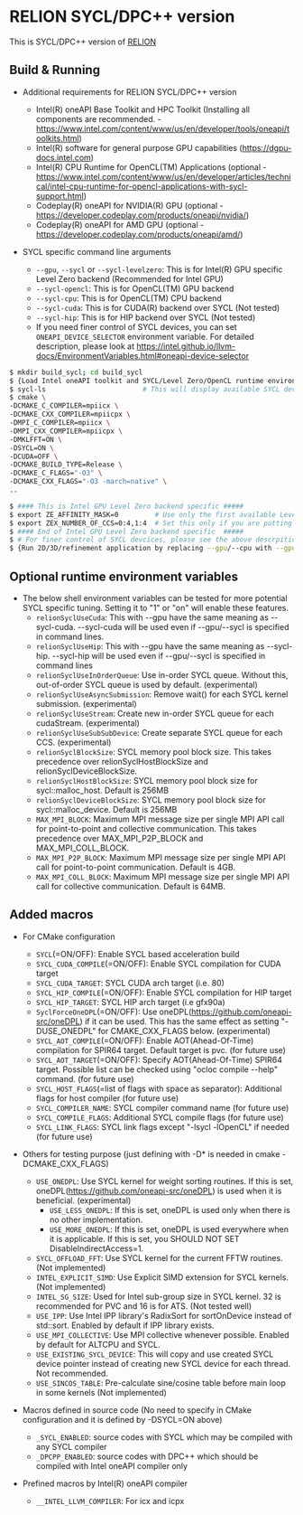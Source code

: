 # RELION SYCL/DPC++ version

This is SYCL/DPC++ version of [RELION](https://github.com/3dem/relion)

## Build & Running

+ Additional requirements for RELION SYCL/DPC++ version
	+ Intel(R) oneAPI Base Toolkit and HPC Toolkit (Installing all components are recommended. - https://www.intel.com/content/www/us/en/developer/tools/oneapi/toolkits.html)
	+ Intel(R) software for general purpose GPU capabilities (https://dgpu-docs.intel.com)
	+ Intel(R) CPU Runtime for OpenCL(TM) Applications (optional - https://www.intel.com/content/www/us/en/developer/articles/technical/intel-cpu-runtime-for-opencl-applications-with-sycl-support.html)
	+ Codeplay(R) oneAPI for NVIDIA(R) GPU (optional - https://developer.codeplay.com/products/oneapi/nvidia/)
	+ Codeplay(R) oneAPI for AMD GPU (optional - https://developer.codeplay.com/products/oneapi/amd/)

+ SYCL specific command line arguments
	+ `--gpu`, `--sycl` or `--sycl-levelzero`: This is for Intel(R) GPU specific Level Zero backend (Recommended for Intel GPU)
	+ `--sycl-opencl`: This is for OpenCL(TM) GPU backend
	+ `--sycl-cpu`: This is for OpenCL(TM) CPU backend
	+ `--sycl-cuda`: This is for CUDA(R) backend over SYCL (Not tested)
	+ `--sycl-hip`: This is for HIP backend over SYCL (Not tested)
	+ If you need finer control of SYCL devices, you can set `ONEAPI_DEVICE_SELECTOR` environment variable. For detailed description, please look at https://intel.github.io/llvm-docs/EnvironmentVariables.html#oneapi-device-selector


```bash
$ mkdir build_sycl; cd build_sycl
$ {Load Intel oneAPI toolkit and SYCL/Level Zero/OpenCL runtime environment}
$ sycl-ls                        # This will display available SYCL devices
$ cmake \
-DCMAKE_C_COMPILER=mpiicx \
-DCMAKE_CXX_COMPILER=mpiicpx \
-DMPI_C_COMPILER=mpiicx \
-DMPI_CXX_COMPILER=mpiicpx \
-DMKLFFT=ON \
-DSYCL=ON \
-DCUDA=OFF \
-DCMAKE_BUILD_TYPE=Release \
-DCMAKE_C_FLAGS="-O3" \
-DCMAKE_CXX_FLAGS="-O3 -march=native" \
..

$ #### This is Intel GPU Level Zero backend specific #####
$ export ZE_AFFINITY_MASK=0         # Use only the first available Level Zero device. This can be replaced by --gpu 0 syntax.
$ export ZEX_NUMBER_OF_CCS=0:4,1:4  # Set this only if you are putting more than one MPI ranks per GPU. 0:4 means 4 MPI ranks running on card 0
$ #### End of Intel GPU Level Zero backend specific  #####
$ # For finer control of SYCL devcices, please see the above descrpition on ONEAPI_DEVICE_SELECTOR
$ {Run 2D/3D/refinement application by replacing --gpu/--cpu with --gpu/--sycl/--sycl-opencl/--sycl-cpu/--sycl-cuda/--sycl-hip}
```


## Optional runtime environment variables

+ The below shell environment variables can be tested for more potential SYCL specific tuning. Setting it to "1" or "on" will enable these features.
	+ `relionSyclUseCuda`: This with --gpu have the same meaning as --sycl-cuda. --sycl-cuda will be used even if --gpu/--sycl is specified in command lines.
	+ `relionSyclUseHip`: This with --gpu have the same meaning as --sycl-hip. --sycl-hip will be used even if --gpu/--sycl is specified in command lines
	+ `relionSyclUseInOrderQueue`: Use in-order SYCL queue. Without this, out-of-order SYCL queue is used by default. (experimental)
	+ `relionSyclUseAsyncSubmission`: Remove wait() for each SYCL kernel submission. (experimental)
	+ `relionSyclUseStream`: Create new in-order SYCL queue for each cudaStream. (experimental)
	+ `relionSyclUseSubSubDevice`: Create separate SYCL queue for each CCS. (experimental)
	+ `relionSyclBlockSize`: SYCL memory pool block size. This takes precedence over relionSyclHostBlockSize and relionSyclDeviceBlockSize.
	+ `relionSyclHostBlockSize`: SYCL memory pool block size for sycl::malloc_host. Default is 256MB
	+ `relionSyclDeviceBlockSize`: SYCL memory pool block size for sycl::malloc_device. Default is 256MB
	+ `MAX_MPI_BLOCK`: Maximum MPI message size per single MPI API call for point-to-point and collective communication. This takes precedence over MAX_MPI_P2P_BLOCK and MAX_MPI_COLL_BLOCK.
	+ `MAX_MPI_P2P_BLOCK`: Maximum MPI message size per single MPI API call for point-to-point communication. Default is 4GB.
	+ `MAX_MPI_COLL_BLOCK`: Maximum MPI message size per single MPI API call for collective communication. Default is 64MB.


## Added macros

+ For CMake configuration
	+ `SYCL`(=ON/OFF): Enable SYCL based acceleration build
	+ `SYCL_CUDA_COMPILE`(=ON/OFF): Enable SYCL compilation for CUDA target
	+ `SYCL_CUDA_TARGET`: SYCL CUDA arch target (i.e. 80)
	+ `SYCL_HIP_COMPILE`(=ON/OFF): Enable SYCL compilation for HIP target
	+ `SYCL_HIP_TARGET`: SYCL HIP arch target (i.e gfx90a)
	+ `SyclForceOneDPL`(=ON/OFF): Use oneDPL(https://github.com/oneapi-src/oneDPL) if it can be used. This has the same effect as setting "-DUSE_ONEDPL" for CMAKE_CXX_FLAGS below. (experimental)
	+ `SYCL_AOT_COMPILE`(=ON/OFF): Enable AOT(Ahead-Of-Time) compilation for SPIR64 target. Default target is pvc. (for future use)
	+ `SYCL_AOT_TARGET`(=ON/OFF): Specify AOT(Ahead-Of-Time) SPIR64 target. Possible list can be checked using "ocloc compile --help" command. (for future use)
	+ `SYCL_HOST_FLAGS`(=list of flags with space as separator): Additional flags for host compiler (for future use)
	+ `SYCL_COMPILER_NAME`: SYCL compiler command name (for future use)
	+ `SYCL_COMPILE_FLAGS`: Additional SYCL compile flags (for future use)
	+ `SYCL_LINK_FLAGS`: SYCL link flags except "-lsycl -lOpenCL" if needed (for future use)

+ Others for testing purpose (just defining with -D* is needed in cmake -DCMAKE_CXX_FLAGS)
	+ `USE_ONEDPL`: Use SYCL kernel for weight sorting routines. If this is set, oneDPL(https://github.com/oneapi-src/oneDPL) is used when it is beneficial. (experimental)
		+ `USE_LESS_ONEDPL`: If this is set, oneDPL is used only when there is no other implementation.
		+ `USE_MORE_ONEDPL`: If this is set, oneDPL is used everywhere when it is applicable. If this is set, you SHOULD NOT SET DisableIndirectAccess=1.
	+ `SYCL_OFFLOAD_FFT`: Use SYCL kernel for the current FFTW routines. (Not implemented)
	+ `INTEL_EXPLICIT_SIMD`: Use Explicit SIMD extension for SYCL kernels. (Not implemented)
	+ `INTEL_SG_SIZE`: Used for Intel sub-group size in SYCL kernel. 32 is recommended for PVC and 16 is for ATS. (Not tested well)
	+ `USE_IPP`: Use Intel IPP library's RadixSort for sortOnDevice instead of std::sort. Enabled by default if IPP library exists.
	+ `USE_MPI_COLLECTIVE`: Use MPI collective whenever possible. Enabled by default for ALTCPU and SYCL.
	+ `USE_EXISTING_SYCL_DEVICE`: This will copy and use created SYCL device pointer instead of creating new SYCL device for each thread. Not recommended.
	+ `USE_SINCOS_TABLE`: Pre-calculate sine/cosine table before main loop in some kernels (Not implemented)

+ Macros defined in source code (No need to specify in CMake configuration and it is defined by -DSYCL=ON above)
	+ `_SYCL_ENABLED`: source codes with SYCL which may be compiled with any SYCL compiler
	+ `_DPCPP_ENABLED`: source codes with DPC++ which should be compiled with Intel oneAPI compiler only

+ Prefined macros by Intel(R) oneAPI compiler
	+ `__INTEL_LLVM_COMPILER`: For icx and icpx

